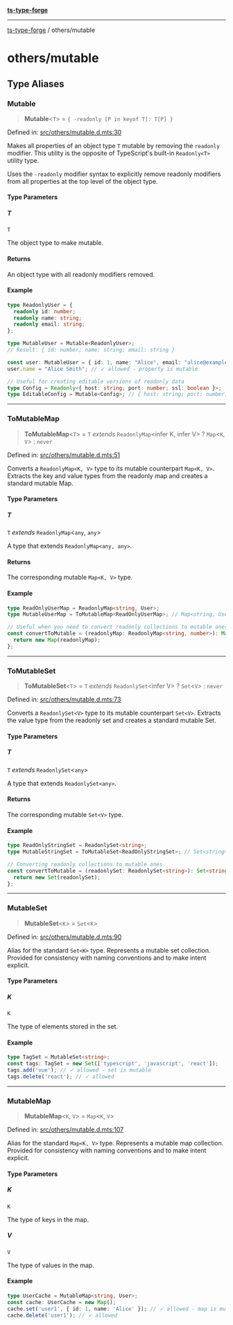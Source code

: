 [**ts-type-forge**](../README.md)

***

[ts-type-forge](../README.md) / others/mutable

# others/mutable

## Type Aliases

### Mutable

> **Mutable**\<`T`\> = `{ -readonly [P in keyof T]: T[P] }`

Defined in: [src/others/mutable.d.mts:30](https://github.com/noshiro-pf/ts-type-forge/blob/main/src/others/mutable.d.mts#L30)

Makes all properties of an object type `T` mutable by removing the `readonly` modifier.
This utility is the opposite of TypeScript's built-in `Readonly<T>` utility type.

Uses the `-readonly` modifier syntax to explicitly remove readonly modifiers
from all properties at the top level of the object type.

#### Type Parameters

##### T

`T`

The object type to make mutable.

#### Returns

An object type with all readonly modifiers removed.

#### Example

```ts
type ReadonlyUser = {
  readonly id: number;
  readonly name: string;
  readonly email: string;
};

type MutableUser = Mutable<ReadonlyUser>;
// Result: { id: number; name: string; email: string }

const user: MutableUser = { id: 1, name: "Alice", email: "alice@example.com" };
user.name = "Alice Smith"; // ✓ allowed - property is mutable

// Useful for creating editable versions of readonly data
type Config = Readonly<{ host: string; port: number; ssl: boolean }>;
type EditableConfig = Mutable<Config>; // { host: string; port: number; ssl: boolean }
```

***

### ToMutableMap

> **ToMutableMap**\<`T`\> = `T` *extends* `ReadonlyMap`\<infer K, infer V\> ? `Map`\<`K`, `V`\> : `never`

Defined in: [src/others/mutable.d.mts:51](https://github.com/noshiro-pf/ts-type-forge/blob/main/src/others/mutable.d.mts#L51)

Converts a `ReadonlyMap<K, V>` type to its mutable counterpart `Map<K, V>`.
Extracts the key and value types from the readonly map and creates a standard mutable Map.

#### Type Parameters

##### T

`T` *extends* `ReadonlyMap`\<`any`, `any`\>

A type that extends `ReadonlyMap<any, any>`.

#### Returns

The corresponding mutable `Map<K, V>` type.

#### Example

```ts
type ReadOnlyUserMap = ReadonlyMap<string, User>;
type MutableUserMap = ToMutableMap<ReadOnlyUserMap>; // Map<string, User>

// Useful when you need to convert readonly collections to mutable ones
const convertToMutable = (readonlyMap: ReadonlyMap<string, number>): Map<string, number> => {
  return new Map(readonlyMap);
};
```

***

### ToMutableSet

> **ToMutableSet**\<`T`\> = `T` *extends* `ReadonlySet`\<infer V\> ? `Set`\<`V`\> : `never`

Defined in: [src/others/mutable.d.mts:73](https://github.com/noshiro-pf/ts-type-forge/blob/main/src/others/mutable.d.mts#L73)

Converts a `ReadonlySet<V>` type to its mutable counterpart `Set<V>`.
Extracts the value type from the readonly set and creates a standard mutable Set.

#### Type Parameters

##### T

`T` *extends* `ReadonlySet`\<`any`\>

A type that extends `ReadonlySet<any>`.

#### Returns

The corresponding mutable `Set<V>` type.

#### Example

```ts
type ReadOnlyStringSet = ReadonlySet<string>;
type MutableStringSet = ToMutableSet<ReadOnlyStringSet>; // Set<string>

// Converting readonly collections to mutable ones
const convertToMutable = (readonlySet: ReadonlySet<string>): Set<string> => {
  return new Set(readonlySet);
};
```

***

### MutableSet

> **MutableSet**\<`K`\> = `Set`\<`K`\>

Defined in: [src/others/mutable.d.mts:90](https://github.com/noshiro-pf/ts-type-forge/blob/main/src/others/mutable.d.mts#L90)

Alias for the standard `Set<K>` type. Represents a mutable set collection.
Provided for consistency with naming conventions and to make intent explicit.

#### Type Parameters

##### K

`K`

The type of elements stored in the set.

#### Example

```ts
type TagSet = MutableSet<string>;
const tags: TagSet = new Set(['typescript', 'javascript', 'react']);
tags.add('vue'); // ✓ allowed - set is mutable
tags.delete('react'); // ✓ allowed
```

***

### MutableMap

> **MutableMap**\<`K`, `V`\> = `Map`\<`K`, `V`\>

Defined in: [src/others/mutable.d.mts:107](https://github.com/noshiro-pf/ts-type-forge/blob/main/src/others/mutable.d.mts#L107)

Alias for the standard `Map<K, V>` type. Represents a mutable map collection.
Provided for consistency with naming conventions and to make intent explicit.

#### Type Parameters

##### K

`K`

The type of keys in the map.

##### V

`V`

The type of values in the map.

#### Example

```ts
type UserCache = MutableMap<string, User>;
const cache: UserCache = new Map();
cache.set('user1', { id: 1, name: 'Alice' }); // ✓ allowed - map is mutable
cache.delete('user1'); // ✓ allowed
```
